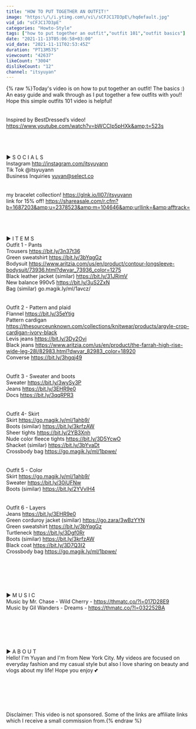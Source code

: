 ```yaml
---
title: "HOW TO PUT TOGETHER AN OUTFIT!"
image: "https:\/\/i.ytimg.com\/vi\/sCFJC17D3pE\/hqdefault.jpg"
vid_id: "sCFJC17D3pE"
categories: "Howto-Style"
tags: ["how to put together an outfit","outfit 101","outfit basics"]
date: "2021-11-13T05:06:58+03:00"
vid_date: "2021-11-11T02:53:45Z"
duration: "PT13M57S"
viewcount: "42637"
likeCount: "3004"
dislikeCount: "12"
channel: "itsyuyan"
---
```

{% raw %}Today's video is on how to put together an outfit! The basics :) An easy guide and walk through as I put together a few outfits with you!! Hope this simple outfits 101 video is helpful! <br /><br /><br />Inspired by BestDressed’s video!<br /><a rel="nofollow" target="blank" href="https://www.youtube.com/watch?v=bWCCIp5pHXk&amp;t=523s">https://www.youtube.com/watch?v=bWCCIp5pHXk&amp;t=523s</a><br /><br /><br /><br /><br />► S O C I A L S<br />Instagram <a rel="nofollow" target="blank" href="http://instagram.com/itsyuyann">http://instagram.com/itsyuyann</a><br />Tik Tok @itsyuyann<br />Business Inquiries yuyan@select.co<br /><br /><br />my bracelet collection! <a rel="nofollow" target="blank" href="https://glnk.io/ll07/itsyuyann">https://glnk.io/ll07/itsyuyann</a><br />link for 15% off! <a rel="nofollow" target="blank" href="https://shareasale.com/r.cfm?b=1687203&amp;u=2378523&amp;m=104646&amp;urllink=&amp;afftrack=">https://shareasale.com/r.cfm?b=1687203&amp;u=2378523&amp;m=104646&amp;urllink=&amp;afftrack=</a><br /><br /><br /><br /><br />► I T E M S<br />Outfit 1 - Pants<br />Trousers  <a rel="nofollow" target="blank" href="https://bit.ly/3n37t36">https://bit.ly/3n37t36</a><br />Green sweatshirt <a rel="nofollow" target="blank" href="https://bit.ly/3bYqgGz">https://bit.ly/3bYqgGz</a><br />Bodysuit <a rel="nofollow" target="blank" href="https://www.aritzia.com/us/en/product/contour-longsleeve-bodysuit/73936.html?dwvar_73936_color=1275">https://www.aritzia.com/us/en/product/contour-longsleeve-bodysuit/73936.html?dwvar_73936_color=1275</a><br />Black leather jacket (similar) <a rel="nofollow" target="blank" href="https://bit.ly/31JRjmV">https://bit.ly/31JRjmV</a><br />New balance 990v5 <a rel="nofollow" target="blank" href="https://bit.ly/3uS2ZxN">https://bit.ly/3uS2ZxN</a><br />Bag (similar) go.magik.ly/ml/1avcz/<br /><br /><br />Outfit 2 - Pattern and plaid <br />Flannel <a rel="nofollow" target="blank" href="https://bit.ly/35eYtig">https://bit.ly/35eYtig</a><br />Pattern cardigan <a rel="nofollow" target="blank" href="https://thesourceunknown.com/collections/knitwear/products/argyle-crop-cardigan-ivory-black">https://thesourceunknown.com/collections/knitwear/products/argyle-crop-cardigan-ivory-black</a><br />Levis jeans <a rel="nofollow" target="blank" href="https://bit.ly/3Dy2Ovi">https://bit.ly/3Dy2Ovi</a><br />Black jeans <a rel="nofollow" target="blank" href="https://www.aritzia.com/us/en/product/the-farrah-high-rise-wide-leg-28l/82983.html?dwvar_82983_color=18920">https://www.aritzia.com/us/en/product/the-farrah-high-rise-wide-leg-28l/82983.html?dwvar_82983_color=18920</a><br />Converse <a rel="nofollow" target="blank" href="https://bit.ly/3hgqj49">https://bit.ly/3hgqj49</a><br /><br /><br />Outfit 3 - Sweater and boots<br />Sweater <a rel="nofollow" target="blank" href="https://bit.ly/3wySy3P">https://bit.ly/3wySy3P</a><br />Jeans  <a rel="nofollow" target="blank" href="https://bit.ly/3EHR9e0">https://bit.ly/3EHR9e0</a><br />Docs <a rel="nofollow" target="blank" href="https://bit.ly/3qqRPR3">https://bit.ly/3qqRPR3</a><br /><br /><br />Outfit 4- Skirt <br />Skirt  <a rel="nofollow" target="blank" href="https://go.magik.ly/ml/1ahb9/">https://go.magik.ly/ml/1ahb9/</a><br />Boots (similar) <a rel="nofollow" target="blank" href="https://bit.ly/3krfzAW">https://bit.ly/3krfzAW</a><br />Sheer tights <a rel="nofollow" target="blank" href="https://bit.ly/2YB3Xnh">https://bit.ly/2YB3Xnh</a><br />Nude color fleece tights <a rel="nofollow" target="blank" href="https://bit.ly/3D5YcwO">https://bit.ly/3D5YcwO</a><br />Shacket (similar) <a rel="nofollow" target="blank" href="https://bit.ly/3bYvaDt">https://bit.ly/3bYvaDt</a><br />Crossbody bag <a rel="nofollow" target="blank" href="https://go.magik.ly/ml/1bpwe/">https://go.magik.ly/ml/1bpwe/</a><br /><br /><br />Outfit 5 - Color<br />Skirt <a rel="nofollow" target="blank" href="https://go.magik.ly/ml/1ahb9/">https://go.magik.ly/ml/1ahb9/</a><br />Sweater <a rel="nofollow" target="blank" href="https://bit.ly/30iUFNw">https://bit.ly/30iUFNw</a><br />Boots (similar) <a rel="nofollow" target="blank" href="https://bit.ly/2YVvIH4">https://bit.ly/2YVvIH4</a><br /><br /><br />Outfit 6 - Layers <br />Jeans  <a rel="nofollow" target="blank" href="https://bit.ly/3EHR9e0">https://bit.ly/3EHR9e0</a><br />Green corduroy jacket (similar)  <a rel="nofollow" target="blank" href="https://go.zara/3wBzYYN">https://go.zara/3wBzYYN</a><br />Green sweatshirt <a rel="nofollow" target="blank" href="https://bit.ly/3bYqgGz">https://bit.ly/3bYqgGz</a><br />Turtleneck  <a rel="nofollow" target="blank" href="https://bit.ly/3Dgf0Rr">https://bit.ly/3Dgf0Rr</a><br />Boots (similar) <a rel="nofollow" target="blank" href="https://bit.ly/3krfzAW">https://bit.ly/3krfzAW</a><br />Black coat <a rel="nofollow" target="blank" href="https://bit.ly/3D7Q3I2">https://bit.ly/3D7Q3I2</a><br />Crossbody bag <a rel="nofollow" target="blank" href="https://go.magik.ly/ml/1bpwe/">https://go.magik.ly/ml/1bpwe/</a><br /><br /><br /><br /><br /><br /><br />► M U S I C<br />Music by Mr. Chase - Wild Cherry - <a rel="nofollow" target="blank" href="https://thmatc.co/?l=017D28E9">https://thmatc.co/?l=017D28E9</a><br />Music by Gil Wanders - Dreams - <a rel="nofollow" target="blank" href="https://thmatc.co/?l=032252BA">https://thmatc.co/?l=032252BA</a><br /><br /><br /><br /><br /><br /><br />► A B O U T<br />Hello! I'm Yuyan and I'm from New York City. My videos are focused on everyday fashion and my casual style but also I love sharing on beauty and vlogs about my life! Hope you enjoy 💕<br /><br /><br /><br /><br /><br /><br />Disclaimer: This video is not sponsored. Some of the links are affiliate links which I receive a small commission from.{% endraw %}
